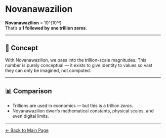 # Novanawazilion

**Novanawazilion** = 10^(10¹²)  
That’s a **1 followed by one trillion zeros**.

---

## 🧠 Concept

With Novanawazilion, we pass into the trillion-scale magnitudes. This number is purely conceptual — it exists to give identity to values so vast they can only be imagined, not computed.

---

## 📊 Comparison

- Trillions are used in economics — but this is a trillion *zeros*.
- Novanawazilion dwarfs mathematical constants, physical scales, and even digital limits.

---

[← Back to Main Page](./)
